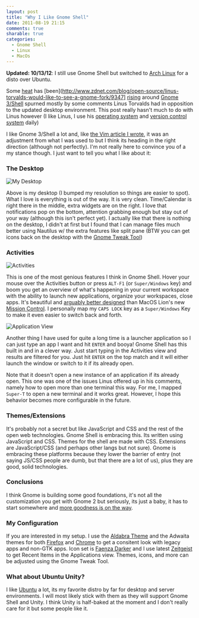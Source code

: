 ```yaml
---
layout: post
title: "Why I Like Gnome Shell"
date: 2011-08-19 21:15
comments: true
sharable: true
categories:
  - Gnome Shell
  - Linux
  - MacOs
---
```


**Updated: 10/13/12**: I still use Gnome Shell but switched to [Arch Linux](//archlinux.org) for a disto over Ubuntu.

Some [heat](http://www.technewsworld.com/story/73026.html) has [been](http://www.zdnet.com/blog/open-source/linus-torvalds-would-like-to-see-a-gnome-fork/9347] [rising](http://www.datamation.com/open-source/the-gnome-3-meltdown.html) around [Gnome 3/Shell](http://gnome3.org) spurned mostly by some comments Linus Torvalds had in opposition to the updated desktop environment.  This post really hasn't much to do with Linus however (I like Linus, I use his [operating system](http://kernel.org) and [version control system](http://git-scm.com/) daily)

I like Gnome 3/Shell a lot and, like [the Vim article I wrote](/blog/2011/08/07/my-text-editor-journey-so-far), it was an adjustment from what I was used to but I think its heading in the right direction (although not perfectly).  I'm not really here to convince you of a my stance though.  I just want to tell you what I like about it:

### The Desktop

![My Desktop](http://i.imgur.com/tZWzQ.jpg)

Above is my desktop (I bumped my resolution so things are easier to spot).  What I love is everything is out of the way.  It is very clean.  Time/Calendar is right there in the middle, extra widgets are on the right.  I love that notifications pop on the bottom, attention grabbing enough but stay out of your way (although this isn't perfect yet).  I actually like that there is nothing on the desktop, I didn't at first but I found that I can manage files much better using Nautilus w/ the extra features like split pane (BTW you can get icons back on the desktop with the [Gnome Tweak Tool](http://www.webupd8.org/2011/04/introducing-gnome-tweak-tool-gui-to.html))

### Activities

![Activities](http://i.imgur.com/xbWZl.jpg)

This is one of the most genious features I think in Gnome Shell.  Hover your mouse over the Activities button or press `ALT-F1` (or `Super/Windows` key) and boom you get an overview of what's happening in your current workspace with the ability to launch new applications, organize your workspaces, close apps.  It's beautiful and [arguably better designed](http://www.se51.net/2011/08/14/24-hours-with-gnome-3/) than MacOS Lion's new [Mission Control](http://www.apple.com/macosx/whats-new/mission-control.html).  I personally map my `CAPS LOCK` key as a `Super/Windows` Key to make it even easier to switch back and forth.

![Application View](http://i.imgur.com/5hY2O.jpg)

Another thing I have used for quite a long time is a launcher application so I can just type an app I want and hit `ENTER` and booya!  Gnome Shell has this built in and in a clever way.  Just start typing in the Activities view and results are filtered for you.  Just hit `ENTER` on the top match and it will either launch the window or switch to it if its already open.

Note that it doesn't open a new instance of an application if its already open.  This one was one of the issues Linus offered up in his comments, namely how to open more than one terminal this way.  For me, I mapped `Super-T` to open a new terminal and it works great.  However, I hope this behavior becomes more configurable in the future.

### Themes/Extensions

It's probably not a secret but like JavaScript and CSS and the rest of the open web technologies.  Gnome Shell is embracing this.  Its written using JavaScript and CSS. Themes for the shell are made with CSS.  Extensions are JavaScript/CSS (and perhaps other langs but not sure).  Gnome is embracing these platforms because they lower the barrier of entry (not saying JS/CSS people are dumb, but that there are a lot of us), plus they are good, solid technologies.

### Conclusions

I think Gnome is building some good foundations, it's not all the customization you get with Gnome 2 but seriously, its just a baby, it has to start somewhere and [more goodness is on the way](http://afaikblog.wordpress.com/2011/07/13/news-from-gnome-shell-land/).

### My Configuration

If you are interested in my setup.  I use the [Aldabra Theme](http://gnome-look.org/content/show.php?content=142247) and the Adwaita themes for both [Firefox](https://addons.mozilla.org/en-US/firefox/addon/adwaita/) and [Chrome](https://chrome.google.com/webstore/detail/oojbknijfmdmidgcgchmojbildmbdamm) to get a consitent look with legacy apps and non-GTK apps.  Icon set is [Faenza Darker](http://www.omgubuntu.co.uk/2010/08/faenza-icon-set-gets-a-ppa/) and I use latest [Zeitgeist](http://live.gnome.org/action/show/GnomeActivityJournal?action=show&redirect=GnomeZeitgeist) to get Recent Items in the Applications view.  Themes, icons, and more can be adjusted using the Gnome Tweak Tool.

### What about Ubuntu Unity?

I like [Ubuntu](http://ubuntu.com) a lot, its my favorite distro by far for desktop and server environments.  I will most likely stick with them as they will support Gnome Shell and Unity.  I think Unity is half-baked at the moment and I don't really care for it but some people like it.
